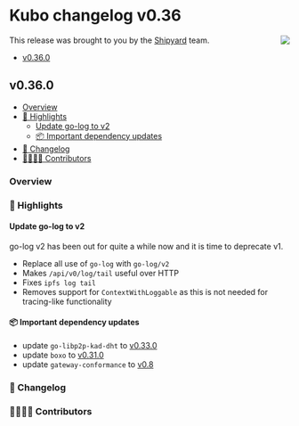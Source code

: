 # Kubo changelog v0.36

<a href="http://ipshipyard.com/"><img align="right" src="https://github.com/user-attachments/assets/39ed3504-bb71-47f6-9bf8-cb9a1698f272" /></a>

This release  was brought to you by the [Shipyard](http://ipshipyard.com/) team.

- [v0.36.0](#v0340)

## v0.36.0

- [Overview](#overview)
- [🔦 Highlights](#-highlights)
  - [Update go-log to v2](#update-go-log-to-v2)
  - [📦️ Important dependency updates](#-important-dependency-updates)
- [📝 Changelog](#-changelog)
- [👨‍👩‍👧‍👦 Contributors](#-contributors)

### Overview

### 🔦 Highlights

#### Update go-log to v2

go-log v2 has been out for quite a while now and it is time to deprecate v1. 

- Replace all use of `go-log` with `go-log/v2`
- Makes `/api/v0/log/tail` useful over HTTP
- Fixes `ipfs log tail`
- Removes support for `ContextWithLoggable` as this is not needed for tracing-like functionality

#### 📦️ Important dependency updates

- update `go-libp2p-kad-dht` to [v0.33.0](https://github.com/libp2p/go-libp2p-kad-dht/releases/tag/v0.33.0)
- update `boxo` to [v0.31.0](https://github.com/ipfs/boxo/releases/tag/v0.31.0)
- update `gateway-conformance` to [v0.8](https://github.com/ipfs/gateway-conformance/releases/tag/v0.8.0)

### 📝 Changelog

### 👨‍👩‍👧‍👦 Contributors
